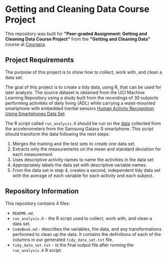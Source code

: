 # Getting and Cleaning Data Course Project

This repository was built for **"Peer-graded Assignment: Getting and Cleaning Data Course Project"** from 
the **"Getting and Cleaning Data"** course at [Coursera](https://www.coursera.org).

## Project Requirements

The purpose of this project is to show how to collect, work with, and clean a data set.

The goal of this project is to create a tidy data, using R, that can be used for later analysis. The source dataset is obtained from the UCI Machine Learning Repository using  a study built from the recordings of 30 subjects performing activities of daily living (ADL) while carrying a waist-mounted smartphone with embedded inertial sensors [Human Activity Recognition Using Smartphones Data Set](http://archive.ics.uci.edu/ml/datasets/Human+Activity+Recognition+Using+Smartphones).

The R script called `run_analysis.R` should be run on the [data](https://d396qusza40orc.cloudfront.net/getdata%2Fprojectfiles%2FUCI%20HAR%20Dataset.zip) collected from the accelerometers from the Samsung Galaxy S smartphone. This script should transform the data following the next steps:

 1. Merges the training and the test sets to create one data set.
 2. Extracts only the measurements on the mean and standard deviation for each measurement. 
 3. Uses descriptive activity names to name the activities in the data set
 4. Appropriately labels the data set with descriptive variable names. 
 5. From the data set in step 4, creates a second, independent tidy data set with the average of each variable for each activity and each subject.

## Repository Information

This repository contains 4 files:

 - `README.md`.
 - `run_analysis.R` - the R script used to collect, work with, and clean a data set.
 - `CodeBook.md` - describes the variables, the data, and any transformations performed to clean up the data. It contains the definitions of each of the columns in our generated `tidy_data_set.txt` file.
 - `tidy_data_set.txt` - is the final output file after running the `run_analysis.R` R script.
